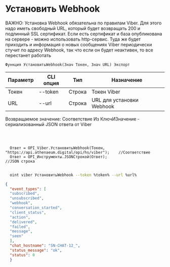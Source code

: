 ﻿---
sidebar_position: 1
---

# Установить Webhook
ВАЖНО: Установка Webhook обязательна по правилам Viber. Для этого надо иметь свободный URL, который будет возвращать 200 и подлинный SSL сертификат. Если есть сертификат и база опубликована на сервере - можно использовать http-сервис. Туда же будет приходить и информация о новых сообщениях Viber периодически стучит по адресу Webhook, так что если он будет неактивен, то все перестанет работать



`Функция УстановитьWebhook(Знач Токен, Знач URL) Экспорт`

  | Параметр | CLI опция | Тип | Назначение |
  |-|-|-|-|
  | Токен | --token | Строка | Токен Viber |
  | URL | --url | Строка | URL для установки Webhook |

  
  Возвращаемое значение:   Соответствие Из КлючИЗначение - сериализованный JSON ответа от Viber

<br/>




```bsl title="Пример кода"
  
  Ответ = OPI_Viber.УстановитьWebhook(Токен, "https://api.athenaeum.digital/opi/hs/viber");    //Соответствие
  Ответ = OPI_Инструменты.JSONСтрокой(Ответ);                                                  //JSON строка
```
        


```sh title="Пример команды CLI"
    
  oint viber УстановитьWebhook --token %token% --url %url%

```

```json title="Результат"
{
  "event_types": [
  "subscribed",
  "unsubscribed",
  "webhook",
  "conversation_started",
  "client_status",
  "action",
  "delivered",
  "failed",
  "message",
  "seen"
  ],
  "chat_hostname": "SN-CHAT-12_",
  "status_message": "ok",
  "status": 0
  }
```
